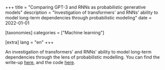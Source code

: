 +++
title = "Comparing GPT-3 and RNNs as probabilistic generative models"
description = "Investigation of transformers' and RNNs' ability to model long-term dependencies through probabilistic modeling"
date = 2022-01-01

[taxonomies]
categories = ["Machine learning"]

[extra]
lang = "en"
+++

An investigation of transformers' and RNNs' ability to model long-term dependencies through the lens of probabilistic modelling. You can find the write-up [here](/assets/gpt3rnn.pdf), and the code [here](https://github.com/inwaves/prob-models).